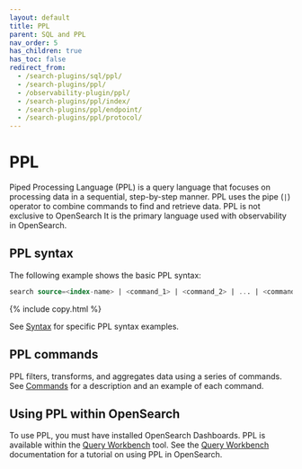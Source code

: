 ```yaml
---
layout: default
title: PPL
parent: SQL and PPL
nav_order: 5
has_children: true
has_toc: false
redirect_from:
  - /search-plugins/sql/ppl/
  - /search-plugins/ppl/
  - /observability-plugin/ppl/
  - /search-plugins/ppl/index/
  - /search-plugins/ppl/endpoint/
  - /search-plugins/ppl/protocol/
---
```


# PPL

Piped Processing Language (PPL) is a query language that focuses on processing data in a sequential, step-by-step manner. PPL uses the pipe (`|`) operator to combine commands to find and retrieve data. PPL is not exclusive to OpenSearch It is the primary language used with observability in OpenSearch. 

## PPL syntax

The following example shows the basic PPL syntax:

```sql
search source=<index-name> | <command_1> | <command_2> | ... | <command_n>
```
{% include copy.html %}

See [Syntax]({{site.url}}{{site.baseurl}}/search-plugins/sql/ppl/syntax/) for specific PPL syntax examples.

## PPL commands

PPL filters, transforms, and aggregates data using a series of commands. See [Commands](/search-plugins/sql/ppl/functions/) for a description and an example of each command.  

## Using PPL within OpenSearch 

To use PPL, you must have installed OpenSearch Dashboards. PPL is available within the [Query Workbench](https://playground.opensearch.org/app/opensearch-query-workbench#/) tool. See the [Query Workbench]({{site.url}}{{site.baseurl}}/dashboards/query-workbench/) documentation for a tutorial on using PPL in OpenSearch.
